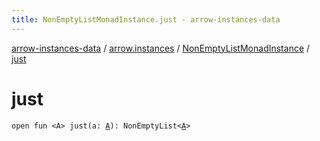 ```yaml
---
title: NonEmptyListMonadInstance.just - arrow-instances-data
---
```


[arrow-instances-data](../../index.html) / [arrow.instances](../index.html) / [NonEmptyListMonadInstance](index.html) / [just](./just.html)

# just

`open fun <A> just(a: `[`A`](just.html#A)`): NonEmptyList<`[`A`](just.html#A)`>`